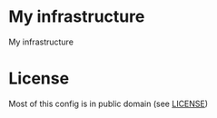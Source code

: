 # My infrastructure
My infrastructure

# License
Most of this config is in public domain (see [LICENSE](./LICENSE))
